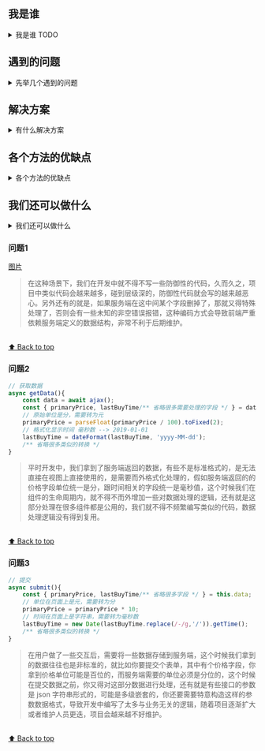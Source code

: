## 我是谁

<details>
<summary>我是谁 TODO</summary>
**Browser**
```
  d
```
</details>

## 遇到的问题

<details>
<summary>先举几个遇到的问题</summary>

- [`问题 1`](#问题1)
- [`问题 2`](#问题2)
- [`问题 3`](#问题3)


</details>


## 解决方案
<details>
<summary>有什么解决方案</summary>

总结一下遇到的问题：

- 对象取值的时候不能保证不为空
  - [lodash.get](./lodash.get.md)
  - [new Function](./function.md)
- 后台返回的值不能直接使用，需要增加很多重复的代码来转义
- 前台的值不能直接入库，需要增加很多重复的代码来转义
</details>

## 各个方法的优缺点
<details>
<summary>各个方法的优缺点</summary>
</details>


## 我们还可以做什么
<details>
<summary>我们还可以做什么</summary>
</details>


### 问题1

[图片](./imgs/demo0.jpg)

> 在这种场景下，我们在开发中就不得不写一些防御性的代码，久而久之，项目中类似代码会越来越多，碰到层级深的，防御性代码就会写的越来越恶心。另外还有的就是，如果服务端在这中间某个字段删掉了，那就又得特殊处理了，否则会有一些未知的非空错误报错，这种编码方式会导致前端严重依赖服务端定义的数据结构，非常不利于后期维护。

<br>[⬆ Back to top](#遇到的问题)

### 问题2

```javascript
// 获取数据
async getData(){
    const data = await ajax();
    const { primaryPrice, lastBuyTime/** 省略很多需要处理的字段 */ } = data;
    // 原始单位是分，需要转为元
    primaryPrice = parseFloat(primaryPrice / 100).toFixed(2);
    // 格式化显示时间 毫秒数 --> 2019-01-01
    lastBuyTime = dateFormat(lastBuyTime, 'yyyy-MM-dd');
    /** 省略很多类似的转换 */
}
```

> 平时开发中，我们拿到了服务端返回的数据，有些不是标准格式的，是无法直接在视图上直接使用的，是需要而外格式化处理的，假如服务端返回的的价格字段单位统一是分，跟时间相关的字段统一是毫秒值，这个时候我们在组件的生命周期内，就不得不而外增加一些对数据处理的逻辑，还有就是这部分处理在很多组件都是公用的，我们就不得不频繁编写类似的代码，数据处理逻辑没有得到复用。

<br>[⬆ Back to top](#遇到的问题)

### 问题3

```javascript
// 提交
async submit(){
    const { primaryPrice, lastBuyTime/** 省略很多字段 */ } = this.data;
    // 单位在页面上是元，需要转为分
    primaryPrice = primaryPrice * 10;
    // 时间在页面上是字符串，需要转为毫秒数
    lastBuyTime = new Date(lastBuyTime.replace(/-/g,'/')).getTime();
    /** 省略很多类似的转换 */
}
```

> 在用户做了一些交互后，需要将一些数据存储到服务端，这个时候我们拿到的数据往往也是非标准的，就比如你要提交个表单，其中有个价格字段，你拿到价格单位可能是百位的，而服务端需要的单位必须是分位的，这个时候在提交数据之前，你又得对这部分数据进行处理，还有就是有些接口的参数是 json 字符串形式的，可能是多级嵌套的，你还要需要特意构造这样的参数数据格式，导致开发中编写了太多与业务无关的逻辑，随着项目逐渐扩大或者维护人员更迭，项目会越来越不好维护。

<br>[⬆ Back to top](#遇到的问题)
